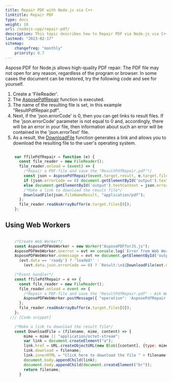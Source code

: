 ```yaml
---
title: Repair PDF with Node.js via C++ 
linktitle: Repair PDF
type: docs
weight: 10
url: /nodejs-cpp/repair-pdf/
description: This topic describes how to Repair PDF via Node.js via C++ 
lastmod: "2023-02-17"
sitemap:
    changefreq: "monthly"
    priority: 0.7
---
```


Aspose.PDF for Node.js allows high-quality PDF repair. The PDF file may not open for any reason, regardless of the program or browser. In some cases the document can be restored, try the following code and see for yourself.

1. Create a 'FileReader'.
1. The [AsposePdfRepair](https://reference.aspose.com/pdf/nodejs-cpp/organize/asposepdfrepair/) function is executed.
1. The name of the resulting file is set, in this example "ResultPdfRepair.pdf".
1. Next, if the 'json.errorCode' is 0, then you can get links to result files. If the 'json.errorCode' parameter is not equal to 0 and, accordingly, there will be an error in your file, then information about such an error will be contained in the 'json.errorText' file.
1. As a result, the [DownloadFile](https://reference.aspose.com/pdf/nodejs-cpp/misc/downloadfile/) function generates a link and allows you to download the resulting file to the user's operating system.

```js

    var ffilePdfRepair = function (e) {
      const file_reader = new FileReader();
      file_reader.onload = (event) => {
        /*Repair a PDF-file and save the "ResultPdfRepair.pdf"*/
        const json = AsposePdfRepair(event.target.result, e.target.files[0].name, "ResultPdfRepair.pdf");
        if (json.errorCode == 0) document.getElementById('output').textContent = json.fileNameResult;
        else document.getElementById('output').textContent = json.errorText;
        /*Make a link to download the result file*/
        DownloadFile(json.fileNameResult, "application/pdf");
      };
      file_reader.readAsArrayBuffer(e.target.files[0]);
    };
```

## Using Web Workers

```js

    /*Create Web Worker*/
    const AsposePDFWebWorker = new Worker("AsposePDFforJS.js");
    AsposePDFWebWorker.onerror = evt => console.log(`Error from Web Worker: ${evt.message}`);
    AsposePDFWebWorker.onmessage = evt => document.getElementById('output').textContent = 
      (evt.data == 'ready') ? 'loaded!' :
        (evt.data.json.errorCode == 0) ? `Result:\n${DownloadFile(evt.data.json.fileNameResult, "application/pdf", evt.data.params[0])}` : `Error: ${evt.data.json.errorText}`;

    /*Event handler*/
    const ffilePdfRepair = e => {
      const file_reader = new FileReader();
      file_reader.onload = event => {
        /*Repair a PDF-file and save the "ResultPdfRepair.pdf" - Ask Web Worker*/
        AsposePDFWebWorker.postMessage({ "operation": 'AsposePdfRepair', "params": [event.target.result, e.target.files[0].name, "ResultPdfRepair.pdf"] }, [event.target.result]);
      };
      file_reader.readAsArrayBuffer(e.target.files[0]);
    };
  /// [Code snippet]

    /*Make a link to download the result file*/
    const DownloadFile = (filename, mime, content) => {
        mime = mime || "application/octet-stream";
        var link = document.createElement("a"); 
        link.href = URL.createObjectURL(new Blob([content], {type: mime}));
        link.download = filename;
        link.innerHTML = "Click here to download the file " + filename;
        document.body.appendChild(link); 
        document.body.appendChild(document.createElement("br"));
        return filename;
      }
```